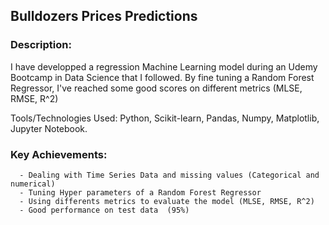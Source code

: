 ## Bulldozers Prices Predictions  

### Description: 
I have developped a regression Machine Learning model during an Udemy Bootcamp in Data Science that I followed. By fine tuning a Random Forest Regressor, I've reached some good scores on different metrics (MLSE, RMSE, R^2)   

Tools/Technologies Used: Python, Scikit-learn, Pandas, Numpy, Matplotlib, Jupyter Notebook.  
   
### Key Achievements:  
      - Dealing with Time Series Data and missing values (Categorical and numerical)  
      - Tuning Hyper parameters of a Random Forest Regressor  
      - Using differents metrics to evaluate the model (MLSE, RMSE, R^2)  
      - Good performance on test data  (95%)

